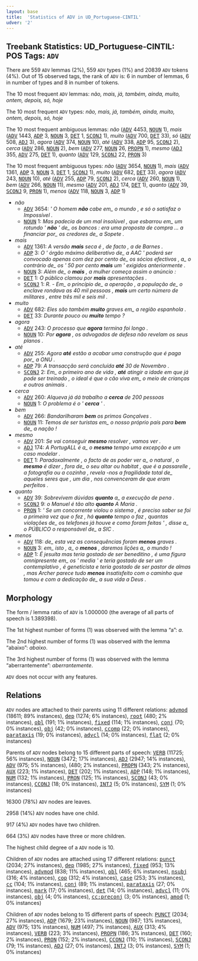 ```yaml
---
layout: base
title:  'Statistics of ADV in UD_Portuguese-CINTIL'
udver: '2'
---
```


## Treebank Statistics: UD_Portuguese-CINTIL: POS Tags: `ADV`

There are 559 `ADV` lemmas (2%), 559 `ADV` types (1%) and 20839 `ADV` tokens (4%).
Out of 15 observed tags, the rank of `ADV` is: 6 in number of lemmas, 6 in number of types and 8 in number of tokens.

The 10 most frequent `ADV` lemmas: <em>não, mais, já, também, ainda, muito, ontem, depois, só, hoje</em>

The 10 most frequent `ADV` types:  <em>não, mais, já, também, ainda, muito, ontem, depois, só, hoje</em>

The 10 most frequent ambiguous lemmas: <em>não</em> (<tt><a href="pt_cintil-pos-ADV.html">ADV</a></tt> 4453, <tt><a href="pt_cintil-pos-NOUN.html">NOUN</a></tt> 1), <em>mais</em> (<tt><a href="pt_cintil-pos-ADV.html">ADV</a></tt> 1443, <tt><a href="pt_cintil-pos-ADP.html">ADP</a></tt> 3, <tt><a href="pt_cintil-pos-NOUN.html">NOUN</a></tt> 3, <tt><a href="pt_cintil-pos-DET.html">DET</a></tt> 1, <tt><a href="pt_cintil-pos-SCONJ.html">SCONJ</a></tt> 1), <em>muito</em> (<tt><a href="pt_cintil-pos-ADV.html">ADV</a></tt> 700, <tt><a href="pt_cintil-pos-DET.html">DET</a></tt> 33), <em>só</em> (<tt><a href="pt_cintil-pos-ADV.html">ADV</a></tt> 508, <tt><a href="pt_cintil-pos-ADJ.html">ADJ</a></tt> 3), <em>agora</em> (<tt><a href="pt_cintil-pos-ADV.html">ADV</a></tt> 374, <tt><a href="pt_cintil-pos-NOUN.html">NOUN</a></tt> 10), <em>até</em> (<tt><a href="pt_cintil-pos-ADV.html">ADV</a></tt> 338, <tt><a href="pt_cintil-pos-ADP.html">ADP</a></tt> 95, <tt><a href="pt_cintil-pos-SCONJ.html">SCONJ</a></tt> 2), <em>cerca</em> (<tt><a href="pt_cintil-pos-ADV.html">ADV</a></tt> 286, <tt><a href="pt_cintil-pos-NOUN.html">NOUN</a></tt> 2), <em>bem</em> (<tt><a href="pt_cintil-pos-ADV.html">ADV</a></tt> 277, <tt><a href="pt_cintil-pos-NOUN.html">NOUN</a></tt> 26, <tt><a href="pt_cintil-pos-PROPN.html">PROPN</a></tt> 1), <em>mesmo</em> (<tt><a href="pt_cintil-pos-ADJ.html">ADJ</a></tt> 355, <tt><a href="pt_cintil-pos-ADV.html">ADV</a></tt> 275, <tt><a href="pt_cintil-pos-DET.html">DET</a></tt> 1), <em>quanto</em> (<tt><a href="pt_cintil-pos-ADV.html">ADV</a></tt> 129, <tt><a href="pt_cintil-pos-SCONJ.html">SCONJ</a></tt> 22, <tt><a href="pt_cintil-pos-PRON.html">PRON</a></tt> 3)

The 10 most frequent ambiguous types:  <em>não</em> (<tt><a href="pt_cintil-pos-ADV.html">ADV</a></tt> 3654, <tt><a href="pt_cintil-pos-NOUN.html">NOUN</a></tt> 1), <em>mais</em> (<tt><a href="pt_cintil-pos-ADV.html">ADV</a></tt> 1361, <tt><a href="pt_cintil-pos-ADP.html">ADP</a></tt> 3, <tt><a href="pt_cintil-pos-NOUN.html">NOUN</a></tt> 3, <tt><a href="pt_cintil-pos-DET.html">DET</a></tt> 1, <tt><a href="pt_cintil-pos-SCONJ.html">SCONJ</a></tt> 1), <em>muito</em> (<tt><a href="pt_cintil-pos-ADV.html">ADV</a></tt> 682, <tt><a href="pt_cintil-pos-DET.html">DET</a></tt> 33), <em>agora</em> (<tt><a href="pt_cintil-pos-ADV.html">ADV</a></tt> 243, <tt><a href="pt_cintil-pos-NOUN.html">NOUN</a></tt> 10), <em>até</em> (<tt><a href="pt_cintil-pos-ADV.html">ADV</a></tt> 255, <tt><a href="pt_cintil-pos-ADP.html">ADP</a></tt> 79, <tt><a href="pt_cintil-pos-SCONJ.html">SCONJ</a></tt> 2), <em>cerca</em> (<tt><a href="pt_cintil-pos-ADV.html">ADV</a></tt> 260, <tt><a href="pt_cintil-pos-NOUN.html">NOUN</a></tt> 1), <em>bem</em> (<tt><a href="pt_cintil-pos-ADV.html">ADV</a></tt> 266, <tt><a href="pt_cintil-pos-NOUN.html">NOUN</a></tt> 11), <em>mesmo</em> (<tt><a href="pt_cintil-pos-ADV.html">ADV</a></tt> 201, <tt><a href="pt_cintil-pos-ADJ.html">ADJ</a></tt> 174, <tt><a href="pt_cintil-pos-DET.html">DET</a></tt> 1), <em>quanto</em> (<tt><a href="pt_cintil-pos-ADV.html">ADV</a></tt> 39, <tt><a href="pt_cintil-pos-SCONJ.html">SCONJ</a></tt> 9, <tt><a href="pt_cintil-pos-PRON.html">PRON</a></tt> 1), <em>menos</em> (<tt><a href="pt_cintil-pos-ADV.html">ADV</a></tt> 118, <tt><a href="pt_cintil-pos-NOUN.html">NOUN</a></tt> 3, <tt><a href="pt_cintil-pos-ADP.html">ADP</a></tt> 1)


* <em>não</em>
  * <tt><a href="pt_cintil-pos-ADV.html">ADV</a></tt> 3654: <em>' O homem <b>não</b> cabe em_ o mundo , e só o satisfaz o Impossível .</em>
  * <tt><a href="pt_cintil-pos-NOUN.html">NOUN</a></tt> 1: <em>Mas padecia de um mal insolúvel , que esbarrou em_ um rotundo ' <b>não</b> ' de_ os bancos : era uma proposta de compra ... a financiar por_ os credores de_ a Sopete .</em>
* <em>mais</em>
  * <tt><a href="pt_cintil-pos-ADV.html">ADV</a></tt> 1361: <em>A versão <b>mais</b> seca é , de facto , a de Barnes .</em>
  * <tt><a href="pt_cintil-pos-ADP.html">ADP</a></tt> 3: <em>O ' órgão máximo deliberativo de_ a AAC ' poderá ser convocado apenas com dez por cento de_ os sócios efectivos , a_ o contrário de_ os ' 50 por cento <b>mais</b> um ' exigidos anteriormente .</em>
  * <tt><a href="pt_cintil-pos-NOUN.html">NOUN</a></tt> 3: <em>Além de_ o <b>mais</b> , a mulher começa assim o anúncio :</em>
  * <tt><a href="pt_cintil-pos-DET.html">DET</a></tt> 1: <em>O público clamou por <b>mais</b> apresentações .</em>
  * <tt><a href="pt_cintil-pos-SCONJ.html">SCONJ</a></tt> 1: <em>R. - Em_ o princípio de_ a operação , a população de_ o enclave rondava as 40 mil pessoas , <b>mais</b> um certo número de militares , entre três mil e seis mil .</em>
* <em>muito</em>
  * <tt><a href="pt_cintil-pos-ADV.html">ADV</a></tt> 682: <em>Eles são também <b>muito</b> graves em_ a região espanhola .</em>
  * <tt><a href="pt_cintil-pos-DET.html">DET</a></tt> 33: <em>Durante pouco ou <b>muito</b> tempo ?</em>
* <em>agora</em>
  * <tt><a href="pt_cintil-pos-ADV.html">ADV</a></tt> 243: <em>O processo que <b>agora</b> termina foi longo .</em>
  * <tt><a href="pt_cintil-pos-NOUN.html">NOUN</a></tt> 10: <em>Por <b>agora</b> , os advogados de defesa não revelam os seus planos .</em>
* <em>até</em>
  * <tt><a href="pt_cintil-pos-ADV.html">ADV</a></tt> 255: <em>Agora <b>até</b> estão a acabar uma construção que é paga por_ a ONU .</em>
  * <tt><a href="pt_cintil-pos-ADP.html">ADP</a></tt> 79: <em>A transacção será concluída <b>até</b> 30 de Novembro .</em>
  * <tt><a href="pt_cintil-pos-SCONJ.html">SCONJ</a></tt> 2: <em>Em_ o primeiro ano de vida , <b>até</b> atingir a idade em que já pode ser treinado , o ideal é que o cão viva em_ o meio de crianças e outros animais .</em>
* <em>cerca</em>
  * <tt><a href="pt_cintil-pos-ADV.html">ADV</a></tt> 260: <em>Alqueva já dá trabalho a <b>cerca</b> de 200 pessoas</em>
  * <tt><a href="pt_cintil-pos-NOUN.html">NOUN</a></tt> 1: <em>O problema é o ' <b>cerca</b> ' .</em>
* <em>bem</em>
  * <tt><a href="pt_cintil-pos-ADV.html">ADV</a></tt> 266: <em>Bandarilharam <b>bem</b> os primos Gonçalves .</em>
  * <tt><a href="pt_cintil-pos-NOUN.html">NOUN</a></tt> 11: <em>Temos de ser turistas em_ o nosso próprio país para <b>bem</b> de_ a nação !</em>
* <em>mesmo</em>
  * <tt><a href="pt_cintil-pos-ADV.html">ADV</a></tt> 201: <em>Se vai conseguir <b>mesmo</b> resolver , vamos ver .</em>
  * <tt><a href="pt_cintil-pos-ADJ.html">ADJ</a></tt> 174: <em>A PortugALL é a_ o <b>mesmo</b> tempo uma excepção e um caso modelar .</em>
  * <tt><a href="pt_cintil-pos-DET.html">DET</a></tt> 1: <em>Paradoxalmente , o facto de as poder ver a_ o natural , o <b>mesmo</b> é dizer , fora de_ o seu altar ou habitat , que é a passarelle , a fotografia ou a cozinha , revela -nos a fragilidade total de_ aqueles seres que , um dia , nos convenceram de que eram perfeitos .</em>
* <em>quanto</em>
  * <tt><a href="pt_cintil-pos-ADV.html">ADV</a></tt> 39: <em>Sobrevivem dúvidas <b>quanto</b> a_ a execução de pena .</em>
  * <tt><a href="pt_cintil-pos-SCONJ.html">SCONJ</a></tt> 9: <em>o Manuel é tão alto <b>quanto</b> A Maria .</em>
  * <tt><a href="pt_cintil-pos-PRON.html">PRON</a></tt> 1: <em>' Se um concorrente violou o sistema , é preciso saber se foi a primeira vez que o fez , há <b>quanto</b> tempo o faz , quantas violações de_ os telefones já houve e como foram feitas ' , disse a_ o PÚBLICO o responsável de_ a SIC .</em>
* <em>menos</em>
  * <tt><a href="pt_cintil-pos-ADV.html">ADV</a></tt> 118: <em>de_ esta vez as consequências foram <b>menos</b> graves .</em>
  * <tt><a href="pt_cintil-pos-NOUN.html">NOUN</a></tt> 3: <em>em_ isto , a_ o <b>menos</b> , daremos lições a_ o mundo !</em>
  * <tt><a href="pt_cintil-pos-ADP.html">ADP</a></tt> 1: <em>É jesuíta mas teria gostado de ser beneditino , é uma figura omnipresente em_ os ' media ' e teria gostado de ser um contemplativo , é geneticista e teria gostado de ser pastor de almas , mas Archer parece tudo <b>menos</b> insatisfeito com o caminho que tomou e com a dedicação de_ a sua vida a Deus .</em>

## Morphology

The form / lemma ratio of `ADV` is 1.000000 (the average of all parts of speech is 1.389398).

The 1st highest number of forms (1) was observed with the lemma “a”: <em>a</em>.

The 2nd highest number of forms (1) was observed with the lemma “abaixo”: <em>abaixo</em>.

The 3rd highest number of forms (1) was observed with the lemma “aberrantemente”: <em>aberrantemente</em>.

`ADV` does not occur with any features.


## Relations

`ADV` nodes are attached to their parents using 11 different relations: <tt><a href="pt_cintil-dep-advmod.html">advmod</a></tt> (18611; 89% instances), <tt><a href="pt_cintil-dep-dep.html">dep</a></tt> (1274; 6% instances), <tt><a href="pt_cintil-dep-root.html">root</a></tt> (480; 2% instances), <tt><a href="pt_cintil-dep-obl.html">obl</a></tt> (191; 1% instances), <tt><a href="pt_cintil-dep-fixed.html">fixed</a></tt> (114; 1% instances), <tt><a href="pt_cintil-dep-conj.html">conj</a></tt> (70; 0% instances), <tt><a href="pt_cintil-dep-obj.html">obj</a></tt> (42; 0% instances), <tt><a href="pt_cintil-dep-ccomp.html">ccomp</a></tt> (22; 0% instances), <tt><a href="pt_cintil-dep-parataxis.html">parataxis</a></tt> (19; 0% instances), <tt><a href="pt_cintil-dep-advcl.html">advcl</a></tt> (14; 0% instances), <tt><a href="pt_cintil-dep-flat.html">flat</a></tt> (2; 0% instances)

Parents of `ADV` nodes belong to 15 different parts of speech: <tt><a href="pt_cintil-pos-VERB.html">VERB</a></tt> (11725; 56% instances), <tt><a href="pt_cintil-pos-NOUN.html">NOUN</a></tt> (3472; 17% instances), <tt><a href="pt_cintil-pos-ADJ.html">ADJ</a></tt> (2947; 14% instances), <tt><a href="pt_cintil-pos-ADV.html">ADV</a></tt> (975; 5% instances),  (480; 2% instances), <tt><a href="pt_cintil-pos-PROPN.html">PROPN</a></tt> (343; 2% instances), <tt><a href="pt_cintil-pos-AUX.html">AUX</a></tt> (223; 1% instances), <tt><a href="pt_cintil-pos-DET.html">DET</a></tt> (202; 1% instances), <tt><a href="pt_cintil-pos-ADP.html">ADP</a></tt> (148; 1% instances), <tt><a href="pt_cintil-pos-NUM.html">NUM</a></tt> (132; 1% instances), <tt><a href="pt_cintil-pos-PRON.html">PRON</a></tt> (125; 1% instances), <tt><a href="pt_cintil-pos-SCONJ.html">SCONJ</a></tt> (43; 0% instances), <tt><a href="pt_cintil-pos-CCONJ.html">CCONJ</a></tt> (18; 0% instances), <tt><a href="pt_cintil-pos-INTJ.html">INTJ</a></tt> (5; 0% instances), <tt><a href="pt_cintil-pos-SYM.html">SYM</a></tt> (1; 0% instances)

16300 (78%) `ADV` nodes are leaves.

2958 (14%) `ADV` nodes have one child.

917 (4%) `ADV` nodes have two children.

664 (3%) `ADV` nodes have three or more children.

The highest child degree of a `ADV` node is 10.

Children of `ADV` nodes are attached using 17 different relations: <tt><a href="pt_cintil-dep-punct.html">punct</a></tt> (2034; 27% instances), <tt><a href="pt_cintil-dep-dep.html">dep</a></tt> (1985; 27% instances), <tt><a href="pt_cintil-dep-fixed.html">fixed</a></tt> (953; 13% instances), <tt><a href="pt_cintil-dep-advmod.html">advmod</a></tt> (838; 11% instances), <tt><a href="pt_cintil-dep-obl.html">obl</a></tt> (465; 6% instances), <tt><a href="pt_cintil-dep-nsubj.html">nsubj</a></tt> (316; 4% instances), <tt><a href="pt_cintil-dep-cop.html">cop</a></tt> (312; 4% instances), <tt><a href="pt_cintil-dep-case.html">case</a></tt> (253; 3% instances), <tt><a href="pt_cintil-dep-cc.html">cc</a></tt> (104; 1% instances), <tt><a href="pt_cintil-dep-conj.html">conj</a></tt> (89; 1% instances), <tt><a href="pt_cintil-dep-parataxis.html">parataxis</a></tt> (27; 0% instances), <tt><a href="pt_cintil-dep-mark.html">mark</a></tt> (17; 0% instances), <tt><a href="pt_cintil-dep-det.html">det</a></tt> (14; 0% instances), <tt><a href="pt_cintil-dep-advcl.html">advcl</a></tt> (11; 0% instances), <tt><a href="pt_cintil-dep-obj.html">obj</a></tt> (4; 0% instances), <tt><a href="pt_cintil-dep-cc-preconj.html">cc:preconj</a></tt> (3; 0% instances), <tt><a href="pt_cintil-dep-amod.html">amod</a></tt> (1; 0% instances)

Children of `ADV` nodes belong to 15 different parts of speech: <tt><a href="pt_cintil-pos-PUNCT.html">PUNCT</a></tt> (2034; 27% instances), <tt><a href="pt_cintil-pos-ADP.html">ADP</a></tt> (1679; 23% instances), <tt><a href="pt_cintil-pos-NOUN.html">NOUN</a></tt> (987; 13% instances), <tt><a href="pt_cintil-pos-ADV.html">ADV</a></tt> (975; 13% instances), <tt><a href="pt_cintil-pos-NUM.html">NUM</a></tt> (497; 7% instances), <tt><a href="pt_cintil-pos-AUX.html">AUX</a></tt> (313; 4% instances), <tt><a href="pt_cintil-pos-VERB.html">VERB</a></tt> (223; 3% instances), <tt><a href="pt_cintil-pos-PROPN.html">PROPN</a></tt> (186; 3% instances), <tt><a href="pt_cintil-pos-DET.html">DET</a></tt> (160; 2% instances), <tt><a href="pt_cintil-pos-PRON.html">PRON</a></tt> (152; 2% instances), <tt><a href="pt_cintil-pos-CCONJ.html">CCONJ</a></tt> (110; 1% instances), <tt><a href="pt_cintil-pos-SCONJ.html">SCONJ</a></tt> (79; 1% instances), <tt><a href="pt_cintil-pos-ADJ.html">ADJ</a></tt> (27; 0% instances), <tt><a href="pt_cintil-pos-INTJ.html">INTJ</a></tt> (3; 0% instances), <tt><a href="pt_cintil-pos-SYM.html">SYM</a></tt> (1; 0% instances)

